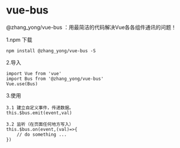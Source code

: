 # vue-bus

@zhang_yong/vue-bus ：用最简洁的代码解决Vue各各组件通讯的问题！

1.npm 下载

    npm install @zhang_yong/vue-bus -S

2.导入

```
import Vue from 'vue'
import Bus from '@zhang_yong/vue-bus'
Vue.use(Bus)
```

3.使用

```
3.1 建立自定义事件，传递数据。
this.$bus.emit(event,val)   
```

```
3.2 监听（在页面任何地方写入）
this.$bus.on(event,(val)=>{
	// do something ...
})
```

